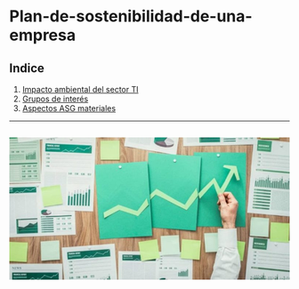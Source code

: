 # Plan-de-sostenibilidad-de-una-empresa
## Indice
1. [Impacto ambiental del sector TI](impacto.md)
2. [Grupos de interés](grupos.md)
3. [Aspectos ASG materiales](ASG.md)

---
![introduccion](img/introduccion.jpg)
---

